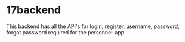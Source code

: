 # 17backend

This backend has all the API's for login, register, username, password, forgot password required for the personnel-app

